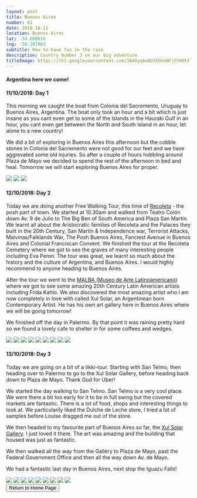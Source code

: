 ```yaml
---
layout: post
title: Buenos Aires
number: 61
date: 2018-10-11
location: Buenos Aires
lat: -34.608616
lng: -58.397063
subtitle: How to have fun in the rain
description: Country Number 3 on our big adventure
titleImage: https://lh3.googleusercontent.com/IB4OyqbwQGtG9VoNFjSYHOtFlPO1YUaCFREsOP82tQcLhKr0xabR-naAwpFUNpR6sg9VwHeOQMWF5TSF4kktTxzXhhtg06i2BihAkllh-_aVf9fha-NTbebOqW19NpzeTSm4mhF7T4Y=w2400
---
```


<h4>Argentina here we come!</h4>

<h4>11/10/2018: Day 1</h4>

This morning we caught the boat from Colonia del Sacremento, Uruguay to Buenos Aires, Argentina. The boat only took an hour and a bit which is just insane as you cant even get to some of the Islands in the Hauraki Gulf in an hour, you cant even get between the North and South Island in an hour, let alone to a new country!

We did a bit of exploring in Buenos Aires this afternoon but the cobble stones in Colonia del Sacremento were not good for our feet and we have aggrevated some old injuries. So after a couple of hours hobbling around Plaza de Mayo we decided to spend the rest of the afternoon in bed and heal.
Tomorrow we will start exploring Buenos Aires for proper.

<img src="https://lh3.googleusercontent.com/LQ_l9Wp4xJPLUlwvM28t530-xqRWCVgIB-0XchlUxA1p6Ks5cs7kPsoQyds6PlzKAnm01ibwY_6vuz4MPFJWqL_CsKvlMOffvvI8ptRo3SDxWBt2ASJxtW55NLCk7jn5QBXCTQ-iXyQ=w2400" class="image1">
<img src="https://lh3.googleusercontent.com/KXPAf9-FR028wk7cmJeFtsvXfoPhS434OCsWWrq3KznF_n6ygt5AptyvnQyQYhF4aAZYvVqjVwtvgOSXMtmvwgDCgTQvz3zOhiJ9ugYFisa5enoJi6Ulm_5gWY0AW2M5bvlJhB56T0Y=w2400" class="image1">
<img src="https://lh3.googleusercontent.com/QGF4BjQBtuQ6V4ngDIFXCs99TWsuzedI7sCrvehrV9O6KcuSgWiptvV0sSxeg_SzzevsobaxtaPHnAuiRCPkPumn72D8E5Mk9YCxEF3xrOAbK2aPHiVpk3vriMuTe1a9qY3phdupt-0=w2400" class="image1">

<h4>12/10/2018: Day 2</h4>

Today we are doing another Free Walking Tour, this time of <a target="_blank" href="https://www.buenosairesfreewalks.com/?gclid=EAIaIQobChMIiNrR56Cl3gIVhrbACh0_vAzBEAAYASAAEgKpbfD_BwE">Recoleta</a> - the posh part of town. 
We started at 10.30am and walked from Teatro Colón down Av. 9 de Julio to The Big Ben of South America and Plaza San Martín. 
We learnt all about the Aristocratic families of Recoleta and the Palaces they built in the 20th Century, San Martín & Independence war, Terrorist Attacks, Malvinas/Falklands War, The Posh Buenos Aires, Fanciest Avenue in Buenos Aires and Colonial Franciscan Convent.
We finished the tour at the Recoleta Cemetery where we got to see the graves of many interesting people including Eva Peron. The tour was great, we learnt so much about the history and the culture of Argentina, and Buenos Aires. I would highly recommend to anyone heading to Buenos Aires.

After the tour we went to the <a target="_blank" href="http://www.malba.org.ar/">MALBA (Museo de Arte Latinoamericano)</a> where we got to see some amazing 20th Century Latin American artists including Frida Kahlo.
We also discovered the most amazing artist who I am now completely in love with called Xul Solar, an Argentinean born Contemporary Artist. He has his own art gallery here in Buenos Aires where we will be going tomorrow!

We finished off the day in Palermo. By that point it was raining pretty hard so we found a lovely cafe to shelter in for some coffees and wedges. 

<img src="https://lh3.googleusercontent.com/3qud-BVsLAx4xR5Ib_ZzEjVJ6XnLE4hjn7H9Ehg1CCp9n1UskaFxQ1l88FMq4ATuJQNPb_kjBIDYxWgLoDVpPV6xOpeThFgtC0MoUIbdGQaq7Dnp_vn6kdIbTkqAxOTeXzmaOnIi_qc=w2400" class="image1">
<img src="https://lh3.googleusercontent.com/47f4XXH1mGZtC2eQdru73Eq6uWS4I5LxzG9xPpMSWDlXLVOAWyzAaPL0Zi5hUsiPeXqDTXhirDXUK0Y2_J103YV--jcgC36mF58lZstDcHiMY7j_SC5KyTCwBN-83zMvd9W43s8Pckc=w2400" class="image1">
<img src="https://lh3.googleusercontent.com/p3NVeVqNjyGWBaDr3E84Tz9Cp4Fo5DWoze6z8_xcHVS3GpyjRe9jAH8xBpV1HLL4b2V_OMwxDQB4kCWW-ti9p1z2EwyA4nwliGh9nSIrBUMeimsxppfL_bd1jnfNn8-x0PIX1WQcaC0=w2400" class="image1">
<img src="https://lh3.googleusercontent.com/gKPJS6M_KHao1mef2t7sPmzj2ECOuYTE6sgzXCPncil6w5UVOYZyDgRV5u8Bzo0JxIukCFMwUH_4rjZK097ur5Ez94rg3MSEn7ZOY9vXap9aYkOss_WrV15jasRESJdDahe_T8eL5Gg=w2400" class="image1">
<img src="https://lh3.googleusercontent.com/KgN1CkqRNZrCoHAsKjd6RRhy3TgnCIbsmlkLnXOipsvhc-IwxUBZAItkjDl7TIeo_BvsK2PGr7TUls6YgxvkodcrjgOHfq7cLPCw-IPFk90zXbEJcyXEseKOijJGjNY1aFPDSCt33EE=w2400" class="image1">
<img src="https://lh3.googleusercontent.com/v2sCXFcDZt9pZmWwSsA-SsM_twWh22nJmbm217dBXkoPp0GV1FDrFX0a7b6o8Hn8JmjJIHw3TLJY5ytv6Z2CmBcR8-IAcuCK7nKhEkbb6MoZIjU-tzOsVo8IDnoPNCSH847QPBndTaU=w2400" class="image1">
<img src="https://lh3.googleusercontent.com/IgE5_QkdVg6etnp4rvqIdgTlBQdjo4OE-11NJEtHG-ZhJ14Am2Y26WntW4ggqm_7ayjn_ipaJh0VlUjDalQVH8vpLW90W5BP3qTZb9kUH_pdzC09xn_Vffa1A2xE877XwA5yva1sDao=w2400" class="image1">
<img src="https://lh3.googleusercontent.com/Sx4J-Fp1SPrEsg5hmv2wFJiOxvE08t1jb_51ciSMN4UKH0XVbdMNd0ABHzoMKgBD2cbTbd8DrbglcTJV-CFuz1veAMb7Z_XjpfncInHZPvIGaJUz0Ap0r_3hyzmoWakes_n-WgIxJYA=w2400" class="image1">
<img src="https://lh3.googleusercontent.com/NVnd2OBDnqz0uLixkahdTbOLU06HjnVeLJqipHRW33ZifuGMoLyzkYsY0wFCo0-E6Gx7UOzWivXpzJ0KduHc6rubqegr2NmyLbMOTp2DvORBdlR7g0HAPfBXuJnsaJXuLI52OfLj47M=w2400" class="image1">

<h4>13/10/2018: Day 3</h4>

Today we are going on a bit of a tikki-tour. Starting with San Telmo, then heading over to Palermo to go to the Xul Solar Gallery, before heading back down to Plaza de Mayo. Thank God for Uber!

We started the day walking to San Telmo. San Telmo is a very cool place. We were there a bit too early for it to be in full swing but the covered markets are fantastic. There is a lot of food, shops and interesting things to look at. 
We particularily liked the Dulche de Leche store, I tried a lot of samples before Louise dragged me out of the store. 

We then headed to my favourite part of Buenos Aires so far, the <a target="_blank" href="http://www.xulsolar.org.ar/">Xul Solar Gallery</a>.
I just loved it there. The art was amazing and the building that housed was just as fantastic. 

We then walked all the way from the Gallery to Plaza de Mayo, past the Federal Government Office and then all the way down Av. de Mayo. 

We had a fantastic last day in Buenos Aires, next stop the Iguazu Falls!

<img src="https://lh3.googleusercontent.com/TBNHakrpQM26DClnj_OQVwjPpqSU7--DyMDlzBy-z9TDhPxTzdijMyMRXVpHU7vIoRjOniNGCQ9TSWdGQdx3bN3P7AgreLdFOf74k1ZqKC5S3TKQH_Idx5sskfaR_dUfo0IWzMlSqtY=w2400" class="image1">
<img src="https://lh3.googleusercontent.com/pY1qk2b5nCHxeqD7aeVFzEnZfIf7uppwN4ub3jDlK6Gjv1roB3m3AqCeF8w8jqg-JrsHWAXJzCFzaoPx4_C3UyZGYWdRAKv7nN6oxjBXiYKJtpbfMVm5ZvmWUjYq3PgWWu6pAGGtDfg=w2400" class="image1">
<img src="https://lh3.googleusercontent.com/6729Pnk8Zow7lHHTlXbhSGDL7-s6fR3dcW7fwu6FsIewT1hVi5Cu3H1V6ZWf5218MVPxWsST-DXNLZl1bsmTA4NDbK8cvUGXd2WGqH-4kBNRlkXUFhWLUbr9XYG_Qgkj6mnCNPKrlgE=w2400" class="image1">
<img src="https://lh3.googleusercontent.com/8n7jj_IWw9KRaPkdjOtq1NV2MJCj6WIfxAbPA007IqSG12biiqVYlALyIoWdAgGrhNCStkyQ4ZC8d5-cR3qQE0HtcbbSSqj2TfRJjMG2CUmLCON1nY2xbvclje4CY-wurUSjfOYic5Q=w2400" class="image1">
<img src="https://lh3.googleusercontent.com/iMZau75CuvI0VhqxMve1Dt2Z7CUG9qCn9e1CfxERrp6fl_SeBH3gT_h2oufUUm69sGy2piCZMBmNpFOmewvuMHXsmkeuoZSb5DGzzfLQd0R1nKvxjDgeKIkr4YS8TOnEVvqeehnVx7w=w2400" class="image1">
<img src="https://lh3.googleusercontent.com/3yEu3UNd3acrrT95gUud6UQpKG6cKU0dIlQoiqgeLJPmxDa1ErIbyxJuVSGnrl6MJxcU-i13MlKEJskh-NL0hBewK1oZDLMKOLTIVtD-JlBprf4kViJlQmJtE2eeyelhLYXTCY_hzms=w2400" class="image1">
<img src="https://lh3.googleusercontent.com/N8HWfv0XBBWqXrbU72IKRunIG9KWAoWSjf3qM8z8z9wn5pyTO3hY9aEwYFJiKS2QG3nGBRp3ZQVP6LPFqd3A66eMtedt8twxYjTOAyp22nwaPaBzSoeW3ZD8XLHAjaI90xejtUhVqNY=w2400" class="image1">
<img src="https://lh3.googleusercontent.com/EDo8niy2o6qUqhQUe6-Pk-lPObQq4GtDTe5Ie2g5dbeZFm8PIZB6UqB3oJjsMFamK2c5CqEFSwV72AgThOtLwvYBJqQ01J0R7G_WzclDDVmJPCSqjBiBmSILkx0uizdQVjXLX3PWek4=w2400" class="image1">
<img src="https://lh3.googleusercontent.com/dwnDJAUlaLpd1PLAb59SfeVR2ES_9NfvA-_qLz2nTWZSgQmkNp0J1JYtRzU_nZCWy5ulM3st4du03cq27oDtI5IniRwD8Nr30H6uh9wn3cWWn38Eekna6X4KB8V90-iOM3bPvBc38Tw=w2400" class="image1">

<div class="wrapper">
  <input type="button" class="button" value="Return to Home Page" onclick="self.close()">
</div>
